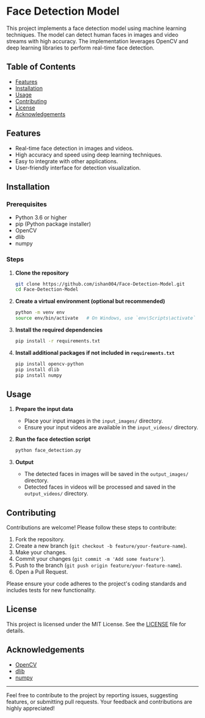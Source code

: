 # Face Detection Model

This project implements a face detection model using machine learning techniques. The model can detect human faces in images and video streams with high accuracy. The implementation leverages OpenCV and deep learning libraries to perform real-time face detection.

## Table of Contents

- [Features](#features)
- [Installation](#installation)
- [Usage](#usage)
- [Contributing](#contributing)
- [License](#license)
- [Acknowledgements](#acknowledgements)

## Features

- Real-time face detection in images and videos.
- High accuracy and speed using deep learning techniques.
- Easy to integrate with other applications.
- User-friendly interface for detection visualization.

## Installation

### Prerequisites

- Python 3.6 or higher
- pip (Python package installer)
- OpenCV
- dlib
- numpy

### Steps

1. **Clone the repository**

    ```bash
    git clone https://github.com/ishan004/Face-Detection-Model.git
    cd Face-Detection-Model
    ```

2. **Create a virtual environment (optional but recommended)**

    ```bash
    python -m venv env
    source env/bin/activate   # On Windows, use `env\Scripts\activate`
    ```

3. **Install the required dependencies**

    ```bash
    pip install -r requirements.txt
    ```

4. **Install additional packages if not included in `requirements.txt`**

    ```bash
    pip install opencv-python
    pip install dlib
    pip install numpy
    ```

## Usage

1. **Prepare the input data**

    - Place your input images in the `input_images/` directory.
    - Ensure your input videos are available in the `input_videos/` directory.

2. **Run the face detection script**

    ```bash
    python face_detection.py
    ```

3. **Output**

    - The detected faces in images will be saved in the `output_images/` directory.
    - Detected faces in videos will be processed and saved in the `output_videos/` directory.

## Contributing

Contributions are welcome! Please follow these steps to contribute:

1. Fork the repository.
2. Create a new branch (`git checkout -b feature/your-feature-name`).
3. Make your changes.
4. Commit your changes (`git commit -m 'Add some feature'`).
5. Push to the branch (`git push origin feature/your-feature-name`).
6. Open a Pull Request.

Please ensure your code adheres to the project's coding standards and includes tests for new functionality.

## License

This project is licensed under the MIT License. See the [LICENSE](LICENSE) file for details.

## Acknowledgements

- [OpenCV](https://opencv.org/)
- [dlib](http://dlib.net/)
- [numpy](https://numpy.org/)

---

Feel free to contribute to the project by reporting issues, suggesting features, or submitting pull requests. Your feedback and contributions are highly appreciated!
